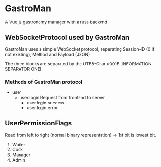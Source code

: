 # GastroMan
A Vue.js gastronomy manager with a rust-backend


## WebSocketProtocol used by GastroMan
GastroMan uses a simple WebSocket protocol, seperating Session-ID (0 if not existing), Method and Payload (JSON)

The three blocks are separated by the UTF8-Char u001F (INFORMATION SEPARATOR ONE)

### Methods of GastroMan protocol
* user
    * user.login
    Request from frontend to server
        * user.login.success
        * user.login.error


## UserPermissionFlags
Read from left to right (normal binary representation) -> 1st bit is lowest bit.

1. Waiter
2. Cook
3. Manager
4. Admin
